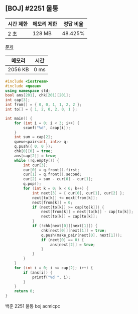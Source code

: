 ## [BOJ] #2251 물통

| 시간 제한 | 메모리 제한 | 정답 비율 |
| --------- | ----------- | --------- |
| 2 초      | 128 MB      | 48.425%   |

[문제](https://www.acmicpc.net/problem/2251)



| 메모리  | 시간 |
| ------- | ---- |
| 2056 KB | 0 ms |

```c++
#include <iostream>
#include <queue>
using namespace std;
bool ans[201], chk[201][201];
int cap[3];
int from[] = { 0, 0, 1, 1, 2, 2 };
int to[] = { 1, 2, 0, 2, 0, 1 };

int main() {
	for (int i = 0; i < 3; i++) {
		scanf("%d", &cap[i]);
	}
	int sum = cap[2];
	queue<pair<int, int>> q;
	q.push({ 0, 0 });
	chk[0][0] = true;
	ans[cap[2]] = true;
	while (!q.empty()) {
		int cur[3];
		cur[0] = q.front().first;
		cur[1] = q.front().second;
		cur[2] = sum - cur[0] - cur[1];
		q.pop();
		for (int k = 0; k < 6; k++) {
			int next[3] = { cur[0], cur[1], cur[2] };
			next[to[k]] += next[from[k]];
			next[from[k]] = 0;
			if (next[to[k]] >= cap[to[k]]) {
				next[from[k]] = next[to[k]] - cap[to[k]];
				next[to[k]] = cap[to[k]];
			}
			if (!chk[next[0]][next[1]]) {
				chk[next[0]][next[1]] = true;
				q.push(make_pair(next[0], next[1]));
				if (next[0] == 0) {
					ans[next[2]] = true;
				}
			}
		}
	}
	for (int i = 0; i <= cap[2]; i++) {
		if (ans[i]) {
			printf("%d ", i);
		}
	}
	return 0;
}
```





백준 2251 물통 boj acmicpc

